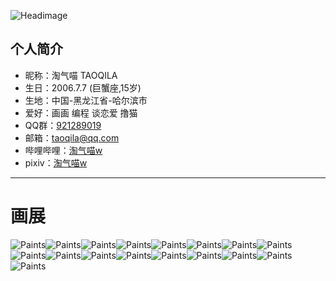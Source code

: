 ![Headimage](https://github.com/TAOQILA/taoqila.github.io/blob/images/all.png?raw=true)
## 个人简介
- 昵称：淘气喵 TAOQILA
- 生日：2006.7.7 (巨蟹座,15岁)
- 生地：中国-黑龙江省-哈尔滨市
- 爱好：画画 编程 谈恋爱 撸猫
- QQ群：[921289019](https://jq.qq.com/?_wv=1027&k=0yhFgJKO)
- 邮箱：taoqila@qq.com
- 哔哩哔哩：[淘气喵w](https://space.bilibili.com/353586902)
- pixiv：[淘气喵w](https://www.pixiv.net/users/59091519)  
---
# 画展
![Paints](https://github.com/TAOQILA/taoqila.github.io/blob/Paints/paints%20(1).jpg?raw=true)![Paints](https://github.com/TAOQILA/taoqila.github.io/blob/Paints/paints%20(2).jpg?raw=true)![Paints](https://github.com/TAOQILA/taoqila.github.io/blob/Paints/paints%20(3).jpg?raw=true)![Paints](https://github.com/TAOQILA/taoqila.github.io/blob/Paints/paints%20(4).jpg?raw=true)![Paints](https://github.com/TAOQILA/taoqila.github.io/blob/Paints/paints%20(6).jpg?raw=true)![Paints](https://github.com/TAOQILA/taoqila.github.io/blob/Paints/paints%20(7).jpg?raw=true)![Paints](https://github.com/TAOQILA/taoqila.github.io/blob/Paints/paints%20(8).jpg?raw=true)![Paints](https://github.com/TAOQILA/taoqila.github.io/blob/Paints/paints%20(9).jpg?raw=true)![Paints](https://github.com/TAOQILA/taoqila.github.io/blob/Paints/paints%20(10).jpg?raw=true)![Paints](https://github.com/TAOQILA/taoqila.github.io/blob/Paints/paints%20(11).jpg?raw=true)![Paints](https://github.com/TAOQILA/taoqila.github.io/blob/Paints/paints%20(12).jpg?raw=true)![Paints](https://github.com/TAOQILA/taoqila.github.io/blob/Paints/paints%20(13).jpg?raw=true)![Paints](https://github.com/TAOQILA/taoqila.github.io/blob/Paints/paints%20(14).jpg?raw=true)![Paints](https://github.com/TAOQILA/taoqila.github.io/blob/Paints/paints%20(15).jpg?raw=true)![Paints](https://github.com/TAOQILA/taoqila.github.io/blob/Paints/paints%20(16).jpg?raw=true)![Paints](https://github.com/TAOQILA/taoqila.github.io/blob/Paints/paints%20(17).jpg?raw=true)![Paints](https://github.com/TAOQILA/taoqila.github.io/blob/Paints/paints%20(18).jpg?raw=true)
